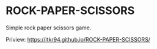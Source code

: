 # ROCK-PAPER-SCISSORS
Simple rock paper scissors game.

Priview: https://ltkr94.github.io/ROCK-PAPER-SCISSORS/

